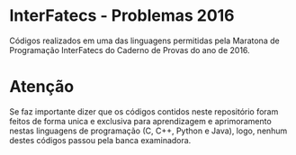 # InterFatecs - Problemas 2016
Códigos realizados em uma das linguagens permitidas pela Maratona de Programação InterFatecs do Caderno de Provas do ano de 2016.

# Atenção
Se faz importante dizer que os códigos contidos neste repositório foram feitos de forma unica e exclusiva para aprendizagem e aprimoramento nestas linguagens de programação (C, C++, Python e Java), logo, nenhum destes códigos passou pela banca examinadora.
